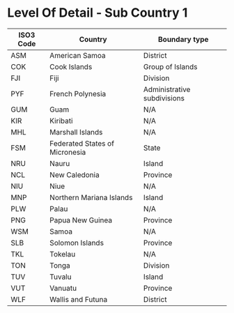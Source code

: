 # Level Of Detail - Sub Country 1
|ISO3 Code|           Country            |       Boundary type       |
|---------|------------------------------|---------------------------|
|ASM      |American Samoa                |District                   |
|COK      |Cook Islands                  |Group of Islands           |
|FJI      |Fiji                          |Division                   |
|PYF      |French Polynesia              |Administrative subdivisions|
|GUM      |Guam                          |N/A                        |
|KIR      |Kiribati                      |N/A                        |
|MHL      |Marshall Islands              |N/A                        |
|FSM      |Federated States of Micronesia|State                      |
|NRU      |Nauru                         |Island                     |
|NCL      |New Caledonia                 |Province                   |
|NIU      |Niue                          |N/A                        |
|MNP      |Northern Mariana Islands      |Island                     |
|PLW      |Palau                         |N/A                        |
|PNG      |Papua New Guinea              |Province                   |
|WSM      |Samoa                         |N/A                        |
|SLB      |Solomon Islands               |Province                   |
|TKL      |Tokelau                       |N/A                        |
|TON      |Tonga                         |Division                   |
|TUV      |Tuvalu                        |Island                     |
|VUT      |Vanuatu                       |Province                   |
|WLF      |Wallis and Futuna             |District                   |

